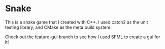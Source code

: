 # Snake

This is a snake game that I created with C++. I used catch2 as the unit testing library, and CMake as the meta build system.

Check out the feature-gui branch to see how I used SFML to create a gui for it!
